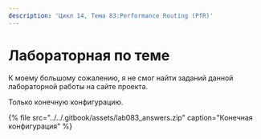 ```yaml
---
description: 'Цикл 14, Тема 83:Performance Routing (PfR)'
---
```


# Лабораторная по теме

К моему большому сожалению, я не смог найти заданий данной лабораторной работы на сайте проекта.

Только конечную конфигурацию.

{% file src="../../.gitbook/assets/lab083\_answers.zip" caption="Конечная конфигурация" %}


